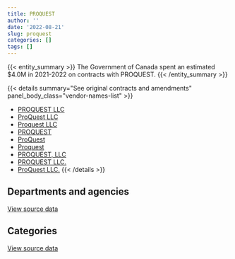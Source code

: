 ```yaml
---
title: PROQUEST
author: ''
date: '2022-08-21'
slug: proquest
categories: []
tags: []
---
```


<script src="/rmarkdown-libs/htmlwidgets/htmlwidgets.js"></script>
<link href="/rmarkdown-libs/datatables-css/datatables-crosstalk.css" rel="stylesheet" />
<script src="/rmarkdown-libs/datatables-binding/datatables.js"></script>
<script src="/rmarkdown-libs/jquery/jquery-3.6.0.min.js"></script>
<link href="/rmarkdown-libs/dt-core-bootstrap/css/dataTables.bootstrap.min.css" rel="stylesheet" />
<link href="/rmarkdown-libs/dt-core-bootstrap/css/dataTables.bootstrap.extra.css" rel="stylesheet" />
<script src="/rmarkdown-libs/dt-core-bootstrap/js/jquery.dataTables.min.js"></script>
<script src="/rmarkdown-libs/dt-core-bootstrap/js/dataTables.bootstrap.min.js"></script>
<link href="/rmarkdown-libs/crosstalk/css/crosstalk.min.css" rel="stylesheet" />
<script src="/rmarkdown-libs/crosstalk/js/crosstalk.min.js"></script>
<script src="/rmarkdown-libs/htmlwidgets/htmlwidgets.js"></script>
<link href="/rmarkdown-libs/datatables-css/datatables-crosstalk.css" rel="stylesheet" />
<script src="/rmarkdown-libs/datatables-binding/datatables.js"></script>
<script src="/rmarkdown-libs/jquery/jquery-3.6.0.min.js"></script>
<link href="/rmarkdown-libs/dt-core-bootstrap/css/dataTables.bootstrap.min.css" rel="stylesheet" />
<link href="/rmarkdown-libs/dt-core-bootstrap/css/dataTables.bootstrap.extra.css" rel="stylesheet" />
<script src="/rmarkdown-libs/dt-core-bootstrap/js/jquery.dataTables.min.js"></script>
<script src="/rmarkdown-libs/dt-core-bootstrap/js/dataTables.bootstrap.min.js"></script>
<link href="/rmarkdown-libs/crosstalk/css/crosstalk.min.css" rel="stylesheet" />
<script src="/rmarkdown-libs/crosstalk/js/crosstalk.min.js"></script>

{{< entity_summary >}}
The Government of Canada spent an estimated \$4.0M in 2021-2022 on contracts with PROQUEST.
{{< /entity_summary >}}

{{< details summary="See original contracts and amendments" panel_body_class="vendor-names-list" >}}
- [PROQUEST LLC](https://search.open.canada.ca/en/ct/?sort=contract_value_f%20desc&page=1&search_text=%22PROQUEST%20LLC%22)
- [ProQuest LLC](https://search.open.canada.ca/en/ct/?sort=contract_value_f%20desc&page=1&search_text=%22ProQuest%20LLC%22)
- [Proquest LLC](https://search.open.canada.ca/en/ct/?sort=contract_value_f%20desc&page=1&search_text=%22Proquest%20LLC%22)
- [PROQUEST](https://search.open.canada.ca/en/ct/?sort=contract_value_f%20desc&page=1&search_text=%22PROQUEST%22)
- [ProQuest](https://search.open.canada.ca/en/ct/?sort=contract_value_f%20desc&page=1&search_text=%22ProQuest%22)
- [Proquest](https://search.open.canada.ca/en/ct/?sort=contract_value_f%20desc&page=1&search_text=%22Proquest%22)
- [PROQUEST, LLC](https://search.open.canada.ca/en/ct/?sort=contract_value_f%20desc&page=1&search_text=%22PROQUEST%2c%20LLC%22)
- [PROQUEST LLC.](https://search.open.canada.ca/en/ct/?sort=contract_value_f%20desc&page=1&search_text=%22PROQUEST%20LLC.%22)
- [ProQuest LLC.](https://search.open.canada.ca/en/ct/?sort=contract_value_f%20desc&page=1&search_text=%22ProQuest%20LLC.%22)
{{< /details >}}

## Departments and agencies

<div id="htmlwidget-1" style="width:100%;height:auto;" class="datatables html-widget"></div>
<script type="application/json" data-for="htmlwidget-1">{"x":{"style":"bootstrap","filter":"none","vertical":false,"data":[["<a href=\"/departments/aandc-aadnc/\">Crown-Indigenous Relations and Northern Affairs Canada<\/a>","<a href=\"/departments/cbsa-asfc/\">Canada Border Services Agency<\/a>","<a href=\"/departments/cnsc-ccsn/\">Canadian Nuclear Safety Commission<\/a>","<a href=\"/departments/cra-arc/\">Canada Revenue Agency<\/a>","<a href=\"/departments/dfo-mpo/\">Fisheries and Oceans Canada<\/a>","<a href=\"/departments/dnd-mdn/\">National Defence<\/a>","<a href=\"/departments/ec/\">Environment and Climate Change Canada<\/a>","<a href=\"/departments/fin/\">Department of Finance Canada<\/a>","<a href=\"/departments/hc-sc/\">Health Canada<\/a>","<a href=\"/departments/infc/\">Infrastructure Canada<\/a>","<a href=\"/departments/isc-sac/\">Indigenous Services Canada<\/a>","<a href=\"/departments/nrc-cnrc/\">National Research Council Canada<\/a>","<a href=\"/departments/nrcan-rncan/\">Natural Resources Canada<\/a>","<a href=\"/departments/nserc-crsng/\">Natural Sciences and Engineering Research Council of Canada<\/a>","<a href=\"/departments/oag-bvg/\">Office of the Auditor General of Canada<\/a>","<a href=\"/departments/osgg-bsgg/\">Office of the Secretary to the Governor General<\/a>","<a href=\"/departments/pch/\">Canadian Heritage<\/a>","<a href=\"/departments/phac-aspc/\">Public Health Agency of Canada<\/a>","<a href=\"/departments/rcmp-grc/\">Royal Canadian Mounted Police<\/a>","<a href=\"/departments/statcan/\">Statistics Canada<\/a>","<a href=\"/departments/tc/\">Transport Canada<\/a>"],[60967.3,null,null,81209.96,78995.63,1282000.21,10110.38,9506.53,null,null,5198.33,140860.09,72055.69,22918.57,39101.54,null,32828.98,26291.13,4568.53,null,null],[62236.88,null,11373.19,87313.6,72918.19,1547685.19,12321.63,null,null,null,56175.51,483939.27,48676.76,39990.26,2562.03,null,72701.86,47562.13,17280.8,null,88107.64],[65306.37,11342.41,null,79516.72,80040.32,2143919.67,null,null,72429.25,null,4414.63,477179.49,28011.11,34856.69,26283.93,null,11689.44,null,20210.73,3722.78,20681.41],[null,34657.38,null,86252.21,73585.03,3117446.5,13817.35,null,89981.62,16125.77,52083.9,210345.2,99942.46,24096.76,31708.12,23736.28,46677.18,null,14390.65,40110.01,15721.65]],"container":"<table class=\"table table-striped table-hover row-border order-column display\">\n  <thead>\n    <tr>\n      <th>Department<\/th>\n      <th>2018-2019<\/th>\n      <th>2019-2020<\/th>\n      <th>2020-2021<\/th>\n      <th>2021-2022<\/th>\n    <\/tr>\n  <\/thead>\n<\/table>","options":{"order":[[4,"desc"]],"pageLength":10,"autoWidth":true,"columnDefs":[{"targets":1,"render":"function(data, type, row, meta) {\n    return type !== 'display' ? data : DTWidget.formatCurrency(data, \"$\", 2, 3, \",\", \".\", true, null);\n  }"},{"targets":2,"render":"function(data, type, row, meta) {\n    return type !== 'display' ? data : DTWidget.formatCurrency(data, \"$\", 2, 3, \",\", \".\", true, null);\n  }"},{"targets":3,"render":"function(data, type, row, meta) {\n    return type !== 'display' ? data : DTWidget.formatCurrency(data, \"$\", 2, 3, \",\", \".\", true, null);\n  }"},{"targets":4,"render":"function(data, type, row, meta) {\n    return type !== 'display' ? data : DTWidget.formatCurrency(data, \"$\", 2, 3, \",\", \".\", true, null);\n  }"},{"width":"16%","targets":[1,2,3,4]},{"className":"dt-right","targets":[1,2,3,4]}],"orderClasses":false}},"evals":["options.columnDefs.0.render","options.columnDefs.1.render","options.columnDefs.2.render","options.columnDefs.3.render"],"jsHooks":[]}</script>
<p class="text-right">
<a href="https://github.com/GoC-Spending/contracts-data/tree/main/data/out/vendors/proquest/summary_by_fiscal_year_by_department.csv" class="source-data-link btn btn-link">View source data</a>
</p>

## Categories

<div id="htmlwidget-2" style="width:100%;height:auto;" class="datatables html-widget"></div>
<script type="application/json" data-for="htmlwidget-2">{"x":{"style":"bootstrap","filter":"none","vertical":false,"data":[["<a href=\"/categories/10_office_management/\">Office management<\/a>","<a href=\"/categories/2_professional_services/\">Professional services<\/a>","<a href=\"/categories/3_information_technology/\">Information technology<\/a>","<a href=\"/categories/9_human_capital/\">Human capital<\/a>"],[1392947.16,78995.63,90466.01,304204.06],[1797192.06,72918.19,220780.91,559953.79],[2153129.01,84354.32,364665.75,477455.89],[3293357.81,108741.34,129033.95,459544.96]],"container":"<table class=\"table table-striped table-hover row-border order-column display\">\n  <thead>\n    <tr>\n      <th>Category<\/th>\n      <th>2018-2019<\/th>\n      <th>2019-2020<\/th>\n      <th>2020-2021<\/th>\n      <th>2021-2022<\/th>\n    <\/tr>\n  <\/thead>\n<\/table>","options":{"order":[[4,"desc"]],"dom":"t","pageLength":30,"autoWidth":true,"columnDefs":[{"targets":1,"render":"function(data, type, row, meta) {\n    return type !== 'display' ? data : DTWidget.formatCurrency(data, \"$\", 2, 3, \",\", \".\", true, null);\n  }"},{"targets":2,"render":"function(data, type, row, meta) {\n    return type !== 'display' ? data : DTWidget.formatCurrency(data, \"$\", 2, 3, \",\", \".\", true, null);\n  }"},{"targets":3,"render":"function(data, type, row, meta) {\n    return type !== 'display' ? data : DTWidget.formatCurrency(data, \"$\", 2, 3, \",\", \".\", true, null);\n  }"},{"targets":4,"render":"function(data, type, row, meta) {\n    return type !== 'display' ? data : DTWidget.formatCurrency(data, \"$\", 2, 3, \",\", \".\", true, null);\n  }"},{"width":"16%","targets":[1,2,3,4]},{"className":"dt-right","targets":[1,2,3,4]}],"orderClasses":false,"lengthMenu":[10,25,30,50,100]}},"evals":["options.columnDefs.0.render","options.columnDefs.1.render","options.columnDefs.2.render","options.columnDefs.3.render"],"jsHooks":[]}</script>
<p class="text-right">
<a href="https://github.com/GoC-Spending/contracts-data/tree/main/data/out/vendors/proquest/summary_by_fiscal_year_by_category.csv" class="source-data-link btn btn-link">View source data</a>
</p>
